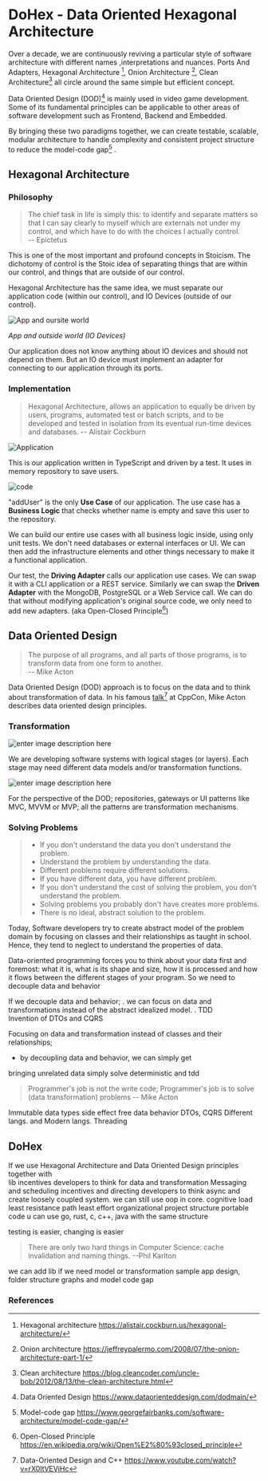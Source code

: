 # DoHex - Data Oriented Hexagonal Architecture  

Over a decade, we are continuously reviving a particular style of software architecture with different names ,interpretations and nuances. Ports And Adapters, Hexagonal Architecture [^1], Onion Architecture [^2], Clean Architecture[^3] all circle around the same simple but efficient concept.

Data Oriented Design (DOD)[^4] is mainly used in video game development. Some of its fundamental principles can be applicable to other areas of software development such as Frontend, Backend and Embedded. 

By bringing these two paradigms together, we can create testable, scalable, modular architecture to handle complexity and consistent project structure to reduce the model-code gap[^5] .

## Hexagonal Architecture 

### Philosophy  

> The chief task in life is simply this: to identify and separate matters so that I can say clearly to myself which are externals not under my control, and which have to do with the choices I actually control.  
> -- Epictetus

This is one of the most important and profound concepts in Stoicism. The dichotomy of control is the Stoic idea of separating things that are within our control, and things that are outside of our control.   

Hexagonal Architecture has the same idea, we must separate our application code (within our control), and IO Devices (outside of our control).   

![App and oursite world](https://raw.githubusercontent.com/alicemunsal/dohex/master/diagrams/1-App.png)

*App and outside world (IO Devices)*  

Our application does not know anything about IO devices and should not depend on them. But an IO device must implement an adapter for connecting to our application through its ports. 

### Implementation   

> Hexagonal Architecture, allows an application to equally be driven by users, programs, automated test or batch scripts, and to be developed and tested in isolation from its eventual run-time devices and databases.
> -- Alistair Cockburn  

![Application](https://raw.githubusercontent.com/alicemunsal/dohex/master/diagrams/1-Hex.png)

This is our application written in TypeScript and driven by a test. It uses in memory repository to save users.  

![code](https://raw.githubusercontent.com/alicemunsal/dohex/master/diagrams/1-Code.png)

"addUser" is the only **Use Case** of our application. The use case has a **Business Logic** that checks whether name is empty and save this user to the repository.   

We can build our entire use cases with all business logic inside, using only unit tests. We don't need databases or external interfaces or UI. We can then add the infrastructure elements and other things necessary to make it a functional application.  

Our test, the **Driving Adapter** calls our application use cases. We can swap it with a CLI application or  a REST service.  Similarly we can swap the **Driven Adapter** with the MongoDB, PostgreSQL or a Web Service call. We can do that without modifying application's original source code, we only need to add new adapters. (aka Open-Closed Principle[^6])

## Data Oriented Design

>  The purpose of all programs, and all parts of those programs, is to transform data from one form to another.  
>  -- Mike Acton

Data Oriented Design (DOD) approach is to focus on the data and to think about transformation of data.  In his famous [talk](https://www.youtube.com/watch?v=rX0ItVEVjHc)[^7] at CppCon, Mike Acton describes data oriented design principles. 

### Transformation

![enter image description here](https://raw.githubusercontent.com/alicemunsal/dohex/master/diagrams/1-DOD.png)


We are developing software systems with logical stages (or layers). Each stage may need different data models and/or transformation functions.     

![enter image description here](https://raw.githubusercontent.com/alicemunsal/dohex/master/diagrams/1-Transformer.png)

For the perspective of the DOD; repositories, gateways or UI patterns like MVC, MVVM or MVP; all the patterns are transformation mechanisms.  

### Solving Problems

> - If you don't understand the data you don't understand the problem.  
> - Understand the problem by understanding the data.  
> - Different problems require different solutions.  
> - If you have different data, you have different problem.  
> - If you don't understand the cost of solving the problem, you don't understand the problem.
> - Solving problems you probably don't have creates more problems.
> - There is no ideal, abstract solution to the problem.  

Today, Software developers try to create abstract model of the problem domain by focusing on classes and their relationships as taught in school. Hence, they tend to neglect to understand the properties of data. 

Data-oriented programming forces you to think about your data first and foremost: what it is, what is its shape and size, how it is processed and how it flows between the different stages of your program. So we need to decouple data and behavior 

If we decouple data and behavior;
. we can focus on data and transformations instead of the abstract idealized model.
. TDD  
Invention of DTOs and CQRS 

Focusing on data and transformation instead of classes and their relationships;
* by decoupling data and behavior, we can simply get  

bringing unrelated data 
simply solve
deterministic and tdd

> Programmer's job is not the write code; Programmer's job is to solve (data transformation) problems
> -- Mike Acton

 


Immutable data types
side effect free
data behavior 
DTOs, CQRS
Different langs. and Modern langs.
Threading


## DoHex  

If we use Hexagonal Architecture and Data Oriented Design principles together with  
lib incentives developers to think for data and transformation
Messaging and scheduling incentives and directing developers to think async and create loosely coupled system. 
we can still use oop in core. 
cognitive load
least resistance path
least effort
organizational project structure
portable code
u can use go, rust, c, c++, java with the same structure

testing is easier, changing is easier

> There are only two hard things in Computer Science: cache invalidation and naming things. 
> --Phil Karlton

we can add lib if we need model or transformation
sample app design, folder structure graphs and model code gap  

### References
[^1]: Hexagonal architecture https://alistair.cockburn.us/hexagonal-architecture/
[^2]: Onion architecture https://jeffreypalermo.com/2008/07/the-onion-architecture-part-1/
[^3]: Clean architecture https://blog.cleancoder.com/uncle-bob/2012/08/13/the-clean-architecture.html
[^4]: Data Oriented Design https://www.dataorienteddesign.com/dodmain/
[^5]: Model-code gap https://www.georgefairbanks.com/software-architecture/model-code-gap/
[^6]: Open-Closed Principle https://en.wikipedia.org/wiki/Open%E2%80%93closed_principle
[^7]: Data-Oriented Design and C++ https://www.youtube.com/watch?v=rX0ItVEVjHc
<!--stackedit_data:
eyJoaXN0b3J5IjpbMTk3MDI3MDk5Miw1ODg4MDA0NTYsLTExNj
c2MDU0ODUsLTQ1NDU1NjY4NSwtODQzNzc5MjMwLDE0MzEyMTU4
NjgsLTExNjQxMjY2MzYsLTkwODIxNTEwLC05MDAwNDE3NTEsMT
Y5MTg3NzQ4Niw5MzAyMDY0NDgsOTMwMjA2NDQ4LC0xNzA3ODky
NzcwLDE0NjkzMTM0NjMsLTI5ODUzMDIxMSwtODY2MzI0NTQ3LC
0xNzIyMTQ0MTE2LDQ1NDUwMzgwMCwxNDk3MjczMDU3LDM3NDg1
NDEwMF19
-->